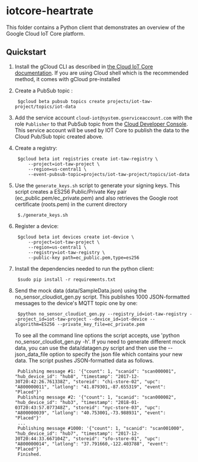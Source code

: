 # iotcore-heartrate

This folder contains a Python client that demonstrates an overview of the
Google Cloud IoT Core platform.

## Quickstart
1. Install the gCloud CLI as described in [the Cloud IoT Core documentation](https://cloud.google.com/iot/docs/how-tos/getting-started#set_up_the_google_cloud_sdk_and_gcloud). If you are using Cloud shell which is the recommended method, it comes with gCloud pre-installed

2. Create a PubSub topic :

        $gcloud beta pubsub topics create projects/iot-taw-project/topics/iot-data

3. Add the service account `cloud-iot@system.gserviceaccount.com` with the role `Publisher` to that
PubSub topic from the [Cloud Developer Console](https://console.cloud.google.com). This service account will be used by IOT Core
to publish the data to the Cloud Pub/Sub topic created above.

4. Create a registry:

        $gcloud beta iot registries create iot-taw-registry \
            --project=iot-taw-project \
            --region=us-central1 \
            --event-pubsub-topic=projects/iot-taw-project/topics/iot-data

5. Use the `generate_keys.sh` script to generate your signing keys. This script creates a ES256 Public/Private Key pair (ec_public.pem/ec_private.pem) and also retrieves the Google root certificate (roots.pem) in the current directory

        $./generate_keys.sh

6. Register a device:

        $gcloud beta iot devices create iot-device \
            --project=iot-taw-project \
            --region=us-central1 \
            --registry=iot-taw-registry \
            --public-key path=ec_public.pem,type=es256

7. Install the dependencies needed to run the python client:
    
        $sudo pip install -r requirements.txt

8. Send the mock data (data/SampleData.json) using the no_sensor_cloudiot_gen.py script. This publishes 1000 JSON-formatted messages to the device's MQTT topic one by one:

        $python no_sensor_cloudiot_gen.py --registry_id=iot-taw-registry --project_id=iot-taw-project --device_id=iot-device --algorithm=ES256 --private_key_file=ec_private.pem

    To see all the command line options the script accepts, use 'python no_sensor_cloudiot_gen.py -h'. If you need to generate different mock data, you can use the data/datagen.py script and then use the --json_data_file option to specify the json file which contains your new data.
    The script pushes JSON-formatted data as follows.

    	Publishing message #1: '{"count": 1, "scanid": "scan000001", "hub_device_id": "hub8", "timestamp": "2017-12-30T20:42:26.761338Z", "storeid": "chi-store-02", "upc": "A800000011", "latlong": "41.879301,-87.655319", "event": "Placed"}'    
    	Publishing message #2: '{"count": 1, "scanid": "scan000002", "hub_device_id": "hub3", "timestamp": "2018-01-03T20:43:57.077348Z", "storeid": "nyc-store-03", "upc": "A800000039", "latlong": "40.753001,-73.988931", "event": "Placed"}'    
    	...    
    	Publishing message #1000: '{"count": 1, "scanid": "scan001000", "hub_device_id": "hub7", "timestamp": "2017-12-30T20:44:33.667104Z", "storeid": "sfo-store-01", "upc": "A800000014", "latlong": "37.791660,-122.403788", "event": "Placed"}'   
    	Finished.

